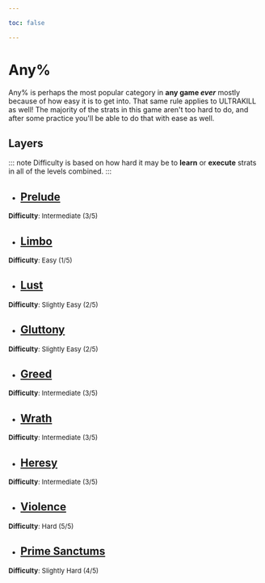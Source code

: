 ```yaml
---

toc: false

---
```


# Any%
Any% is perhaps the most popular category in **any game *ever*** mostly because of how easy it is to get into. That same rule applies to ULTRAKILL as well! The majority of the strats in this game aren't too hard to do, and after some practice you'll be able to do that with ease as well.

## Layers
::: note
Difficulty is based on how hard it may be to **learn** or **execute** strats in all of the levels combined.
:::

- ## [Prelude](/any/0-prelude/)
<font size="2">
    <b>Difficulty</b>: Intermediate (3/5)
</font>

- ## [Limbo](/any/1-limbo/)
<font size="2">
    <b>Difficulty</b>: Easy (1/5)
</font>

- ## [Lust](/any/2-lust/)
<font size="2">
    <b>Difficulty</b>: Slightly Easy (2/5)
</font>

- ## [Gluttony](/any/3-gluttony/)
<font size="2">
    <b>Difficulty</b>: Slightly Easy (2/5)
</font>

- ## [Greed](/any/4-greed/)
<font size="2">
    <b>Difficulty</b>: Intermediate (3/5)
</font>

- ## [Wrath](/any/5-wrath/)
<font size="2">
    <b>Difficulty</b>: Intermediate (3/5)
</font>

- ## [Heresy](/any/6-heresy/)
<font size="2">
    <b>Difficulty</b>: Intermediate (3/5)
</font>

- ## [Violence](/any/7-violence/)
<font size="2">
    <b>Difficulty</b>: Hard (5/5)
</font>

- ## [Prime Sanctums](/any/10-prime-sanctums/)
<font size="2">
    <b>Difficulty</b>: Slightly Hard (4/5)
</font>